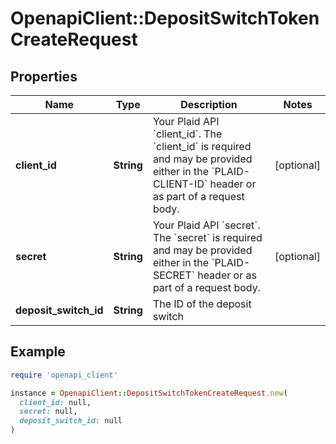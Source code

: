 # OpenapiClient::DepositSwitchTokenCreateRequest

## Properties

| Name | Type | Description | Notes |
| ---- | ---- | ----------- | ----- |
| **client_id** | **String** | Your Plaid API &#x60;client_id&#x60;. The &#x60;client_id&#x60; is required and may be provided either in the &#x60;PLAID-CLIENT-ID&#x60; header or as part of a request body. | [optional] |
| **secret** | **String** | Your Plaid API &#x60;secret&#x60;. The &#x60;secret&#x60; is required and may be provided either in the &#x60;PLAID-SECRET&#x60; header or as part of a request body. | [optional] |
| **deposit_switch_id** | **String** | The ID of the deposit switch |  |

## Example

```ruby
require 'openapi_client'

instance = OpenapiClient::DepositSwitchTokenCreateRequest.new(
  client_id: null,
  secret: null,
  deposit_switch_id: null
)
```

